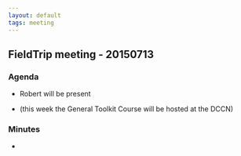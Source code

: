 ```yaml
---
layout: default
tags: meeting
---
```


## FieldTrip meeting - 20150713

### Agenda

*  Robert will be present

*  (this week the General Toolkit Course will be hosted at the DCCN) 

### Minutes

* 

